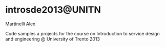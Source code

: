 introsde2013@UNITN
============
Martinelli Alex


Code samples a projects for the course on Introduction to service design and engineering @ University of Trento
2013
